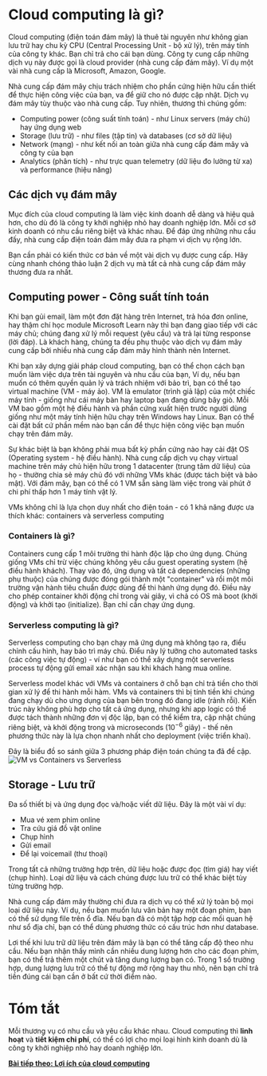# Cloud computing là gì?

Cloud computing (điện toán đám mây) là thuê tài nguyên như không gian lưu trữ hay chu kỳ CPU (Central Processing Unit - bộ xử lý), trên máy tính của công ty khác. Bạn chỉ trả cho cái bạn dùng. Công ty cung cấp những dịch vụ này được gọi là cloud provider (nhà cung cấp đám mây). Ví dụ một vài nhà cung cấp là Microsoft, Amazon, Google.

Nhà cung cấp đám mây chịu trách nhiệm cho phần cứng hiện hữu cần thiết để thực hiện công việc của bạn, va để giữ cho nó được cập nhật. Dịch vụ đám mây tùy thuộc vào nhà cung cấp. Tuy nhiên, thương thì chúng gồm:
* Computing power (công suất tính toán) - như Linux servers (máy chủ) hay ứng dụng web
* Storage (lưu trữ) - như files (tập tin) và databases (cơ sở dữ liệu)
* Network (mạng) - như kết nối an toàn giữa nhà cung cấp đám mây và công ty của bạn
* Analytics (phân tích) - như trực quan telemetry (dữ liệu đo lường từ xa) và performance (hiệu năng)

## Các dịch vụ đám mây

Mục đích của cloud computing là làm việc kinh doanh dễ dàng và hiệu quả hơn, cho dù đó là công ty khởi nghiệp nhỏ hay doanh nghiệp lớn. Mỗi cơ sở kinh doanh có nhu cầu riêng biệt và khác nhau. Để đáp ứng những nhu cầu đấy, nhà cung cấp điện toán đám mây đưa ra phạm vi dịch vụ rộng lớn.

Bạn cần phải có kiến thức cơ bản về một vài dịch vụ được cung cấp. Hãy cùng nhanh chóng thảo luận 2 dịch vụ mà tất cả nhà cung cấp đám mây thương đưa ra nhất. 

## Computing power - Công suất tính toán

Khi bạn gủi email, làm một đơn đặt hàng trên Internet, trả hóa đơn online, hay thậm chí học module Microsoft Learn này thì bạn đang giao tiếp với các máy chủ; chúng đang xử lý mỗi request (yêu cầu) và trả lại từng response (lời đáp). Là khách hàng, chúng ta đều phụ thuộc vào dịch vụ đám mây cung cấp bởi nhiều nhà cung cấp đám mây hình thành nên Internet.

Khi bạn xây dựng giải pháp cloud computing, bạn có thể chọn cách bạn muốn làm việc dựa trên tài nguyên và nhu cầu của bạn, Ví dụ, nếu bạn muốn có thêm quyền quản lý và trách nhiệm với bảo trì, bạn có thể tạo virtual machine (VM - máy ảo). VM là emulator (trình giả lập) của một chiếc máy tính - giống như cái máy bàn hay laptop bạn đang dùng bây giò. Mỗi VM bao gồm một hệ điều hành và phần cứng xuất hiện trước người dùng giống như một máy tính hiện hữu chạy trên Windows hay Linux. Bạn có thể cài đặt bất cứ phần mềm nào bạn cần để thực hiện công việc bạn muốn chạy trên đám mây.

Sự khác biệt là bạn không phải mua bất kỳ phần cứng nào hay cài đặt OS (Operating system - hệ điều hành). Nhà cung cấp dịch vụ chạy virtual machine trên máy chủ hiện hữu trong 1 datacenter (trung tâm dữ liệu) của họ - thường chia sẻ máy chủ đó với những VMs khác (được tách biệt và bảo mật). Với đám mây, bạn có thể có 1 VM sẵn sàng làm việc trong vài phút ở chi phí thấp hơn 1 máy tính vật lý.

VMs không chỉ là lựa chọn duy nhất cho điện toán - có 1 khả năng được ưa thích khác: containers và serverless computing 

### Containers là gì?

Containers cung cấp 1 môi trường thi hành độc lập cho ứng dụng. Chúng giống VMs chỉ trừ việc chúng không yêu cầu guest operating system (hệ điều hành khách). Thay vào đó, ứng dụng và tất cả dependencies (những phụ thuộc) của chúng được đóng gói thành một "container" và rồi một môi trường vận hành tiêu chuẩn được dùng để thi hành ứng dụng đó. Điều này cho phép container khởi động chỉ trong vài giây, vì chả có OS mà boot (khởi động) và khởi tạo (initialize). Bạn chỉ cần chạy ứng dụng.

### Serverless computing là gì?

Serverless computing cho bạn chạy mã ứng dụng mà không tạo ra, điểu chỉnh cấu hình, hay bảo trì máy chủ. Điểu này lý tưởng cho automated tasks (các công việc tự động) - ví như bạn có thể xây dựng một serverless process tự động gửi email xác nhận sau khi khách hàng mua online. 

Serverless model khác với VMs và containers ở chỗ bạn chỉ trả tiền cho thời gian xử lý để thi hành mỗi hàm. VMs và containers thì bị tính tiền khi chúng đang chạy dù cho ưng dụng của bạn bên trong đó đang idle (rảnh rỗi).  Kiến trúc này không phù hợp cho tất cả ứng dụng, nhưng khi app logic có thể được tách thành những đơn vị độc lập, bạn có thể kiểm tra, cập nhật chúng riêng biệt, và khởi động trong và microseconds ($10^{-6}$ giây) - thế nên phương thức này là lựa chọn nhanh nhất cho deployment (việc triển khai).

Đây là biểu đồ so sánh giữa 3 phương pháp điện toán chúng ta đã đề cập.
![VM vs Containers vs Serverless](https://docs.microsoft.com/en-us/learn/modules/principles-cloud-computing/media/2-vm-vs-container-vs-serverless.png)

## Storage - Lưu trữ

Đa số thiết bị và ứng dụng đọc và/hoặc viết dữ liệu. Đây là một vài ví dụ:
* Mua vé xem phim online
* Tra cứu giá đồ vật online
* Chụp hình
* Gửi email
* Để lại voicemail (thư thoại)
  
Trong tất cả những trường hợp trên, dữ liệu hoặc được đọc (tìm giá) hay viết (chụp hình). Loại dữ liệu và cách chúng được lưu trữ có thể khác biệt tùy từng trường hợp.

Nhà cung cấp đám mây thường chỉ đưa ra dịch vụ có thể xử lý toàn bộ mọi loại dữ liệu này. Ví dụ, nếu bạn muốn lưu văn bản hay một đoạn phim, bạn có thể sử dụng file trên ổ đĩa. Nếu bạn đã có một tập hợp các mối quan hệ như sổ địa chỉ, bạn có thể dùng phương thức có cấu trúc hơn như database.

Lơi thế khi lưu trữ dữ liệu trên đám mây là bạn có thể tăng cấp độ theo nhu cầu. Nếu bạn nhận thấy mình cần nhiều dung lượng hơn cho các đoạn phim, bạn có thể trả thêm một chút và tăng dung lượng bạn có. Trong 1 số trường hợp, dung lượng lưu trữ có thể tự động mở rộng hay thu nhỏ, nên bạn chỉ trả tiền đúng cái bạn cần ở bất cứ thời điểm nào.

# Tóm tắt

Mỗi thương vụ có nhu cầu và yêu cầu khác nhau. Cloud computing thì **linh hoạt** và **tiết kiệm chi phí**, có thể có lợi cho mọi loại hình kinh doanh dù là công ty khởi nghiệp nhỏ hay doanh nghiệp lớn. 

[**Bài tiếp theo: Lợi ích của cloud computing**](BenefitsOfCloudComputing.md)